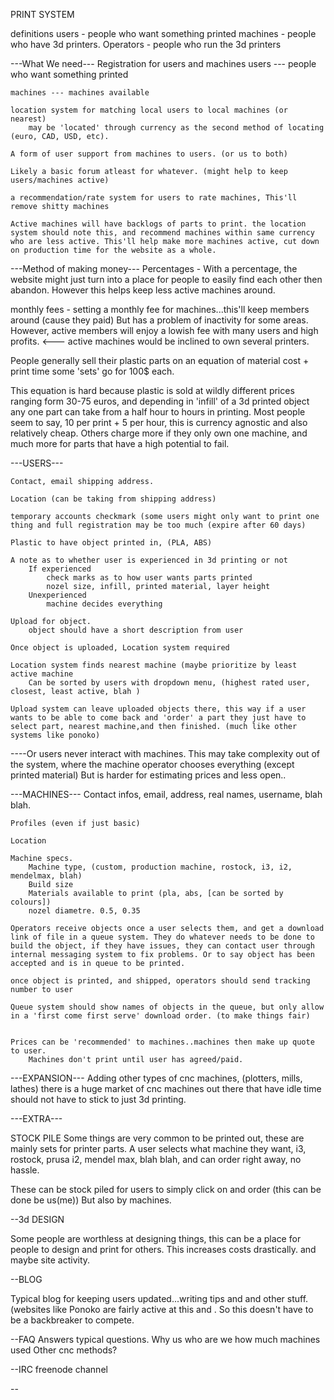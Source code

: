 PRINT SYSTEM

definitions
users - people who want something printed
machines - people who have 3d printers.
Operators - people who run the 3d printers

---What We need---
Registration for users and machines
	users --- people who want something printed
	
	machines --- machines available
	
	location system for matching local users to local machines (or nearest)
		may be 'located' through currency as the second method of locating (euro, CAD, USD, etc).
	
	A form of user support from machines to users. (or us to both)
	
	Likely a basic forum atleast for whatever. (might help to keep users/machines active)
	
	a recommendation/rate system for users to rate machines, This'll remove shitty machines
	
	Active machines will have backlogs of parts to print. the location system should note this, and recommend machines within same currency who are less active. This'll help make more machines active, cut down on production time for the website as a whole.


	

	
	
	




---Method of making money---
Percentages - With a percentage, the website might just turn into a place for people to easily find each other then abandon. However this helps keep less active machines around.

monthly fees - setting a monthly fee for machines...this'll keep members around (cause they paid) But has a problem of inactivity for some areas. However, active members will enjoy a lowish fee with many users and high profits. <--- active machines would be inclined to own several printers.

People generally sell their plastic parts on an equation of material cost + print time some 'sets' go for 100$ each.

This equation is hard because plastic is sold at wildly different prices ranging form 30-75 euros, and depending in 'infill' of a 3d printed object any one part can take from a half hour to hours in printing.
Most people seem to say, 10 per print + 5 per hour, this is currency agnostic and also relatively cheap. Others charge more if they only own one machine, and much more for parts that have a high potential to fail.



---USERS---

	Contact, email shipping address.
	
	Location (can be taking from shipping address)
	
	temporary accounts checkmark (some users might only want to print one thing and full registration may be too much (expire after 60 days)
	
	Plastic to have object printed in, (PLA, ABS)
	
	A note as to whether user is experienced in 3d printing or not
		If experienced
			check marks as to how user wants parts printed
			nozel size, infill, printed material, layer height
		Unexperienced
			machine decides everything

	Upload for object.
		object should have a short description from user

	Once object is uploaded, Location system required
	
	Location system finds nearest machine (maybe prioritize by least active machine
		Can be sorted by users with dropdown menu, (highest rated user, closest, least active, blah )
	
	Upload system can leave uploaded objects there, this way if a user wants to be able to come back and 'order' a part they just have to select part, nearest machine,and then finished. (much like other systems like ponoko) 

----Or users never interact with machines. This may take complexity out of the system, where the machine operator chooses everything (except printed material) But is harder for estimating prices and less open..


---MACHINES---
Contact infos, email, address, real names, username, blah blah.

	Profiles (even if just basic)
	
	Location
	
	Machine specs.
		Machine type, (custom, production machine, rostock, i3, i2, mendelmax, blah)
		Build size
		Materials available to print (pla, abs, [can be sorted by colours])
		nozel diametre. 0.5, 0.35

	Operators receive objects once a user selects them, and get a download link of file in a queue system. They do whatever needs to be done to build the object, if they have issues, they can contact user through internal messaging system to fix problems. Or to say object has been accepted and is in queue to be printed.
	
	once object is printed, and shipped, operators should send tracking number to user

	Queue system should show names of objects in the queue, but only allow in a 'first come first serve' download order. (to make things fair)


	Prices can be 'recommended' to machines..machines then make up quote to user.
		Machines don't print until user has agreed/paid.



---EXPANSION---
Adding other types of cnc machines, (plotters, mills, lathes)
	there is a huge market of cnc machines out there that have idle time
	should not have to stick to just 3d printing.
	



---EXTRA---

STOCK PILE
Some things are very common to be printed out, these are mainly sets for printer parts.
	 A user selects what machine they want, i3, rostock, prusa i2, mendel max, blah blah, and can order right away, no hassle.

These can be stock piled for users to simply click on and order (this can be done be us(me)) But also by machines.

--3d DESIGN

Some people are worthless at designing things, this can be a place for people to design and print for others. This increases costs drastically. and maybe site activity.

--BLOG

Typical blog for keeping users updated...writing tips and and other stuff. (websites like Ponoko are fairly active at this and . So this doesn't have to be a backbreaker to compete.

--FAQ
Answers typical questions.
	Why us
	who are we
	how much
	machines used
	Other cnc methods?
	
--IRC freenode channel

--